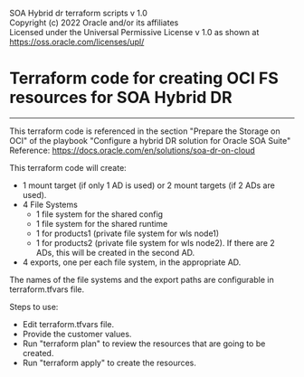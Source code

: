 SOA Hybrid dr terraform scripts v 1.0  
Copyright (c) 2022 Oracle and/or its affiliates  
Licensed under the Universal Permissive License v 1.0 as shown at https://oss.oracle.com/licenses/upl/  

# Terraform code for creating OCI FS resources for SOA Hybrid DR
---------------------------------------------------------------
This terraform code is referenced in the section "Prepare the Storage on OCI" 
of the playbook "Configure a hybrid DR solution for Oracle SOA Suite" 
Reference: https://docs.oracle.com/en/solutions/soa-dr-on-cloud 
 
This terraform code will create: 
- 1 mount target (if only 1 AD is used) or 2 mount targets (if 2 ADs are used). 
- 4 File Systems 
	- 1 file system for the shared config
	- 1 file system for the shared runtime 
	- 1 for products1  (private file system for wls node1) 
	- 1 for products2  (private file system for wls node2). If there are 2 ADs, this will be created in the second AD. 
- 4 exports, one per each file system, in the appropriate AD. 
 
The names of the file systems and the export paths are configurable in terraform.tfvars file. 
 
Steps to use: 
- Edit terraform.tfvars file. 
- Provide the customer values. 
- Run "terraform plan" to review the resources that are going to be created. 
- Run "terraform apply" to create the resources.

